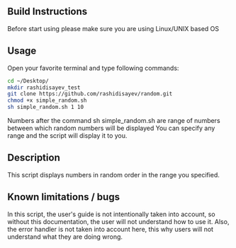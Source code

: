 ## Build Instructions

Before start using please make sure you are using Linux/UNIX based OS


## Usage
Open your favorite terminal and type following commands:
```bash
cd ~/Desktop/
mkdir rashidisayev_test
git clone https://github.com/rashidisayev/random.git
chmod +x simple_random.sh
sh simple_random.sh 1 10
```
Numbers after the command sh simple_random.sh are range of numbers between which random numbers will be displayed
You can specify any range and the script will display it to you.

## Description
This script displays numbers in random order in the range you specified.

## Known limitations / bugs
In this script, the user's guide is not intentionally taken into account, so without this documentation, the user will not understand how to use it. Also, the error handler is not taken into account here, this why  users will not understand what they are doing wrong.
